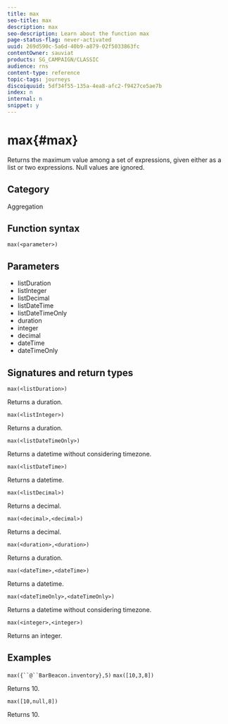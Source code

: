 ```yaml
---
title: max
seo-title: max
description: max
seo-description: Learn about the function max
page-status-flag: never-activated
uuid: 269d590c-5a6d-40b9-a879-02f5033863fc
contentOwner: sauviat
products: SG_CAMPAIGN/CLASSIC
audience: rns
content-type: reference
topic-tags: journeys
discoiquuid: 5df34f55-135a-4ea8-afc2-f9427ce5ae7b
index: n
internal: n
snippet: y
---
```

# max{#max}

Returns the maximum value among a set of expressions, given either as a list or two expressions. Null values are ignored.

## Category

Aggregation

## Function syntax

`max(<parameter>)`

## Parameters

* listDuration
* listInteger
* listDecimal
* listDateTime
* listDateTimeOnly
* duration
* integer
* decimal
* dateTime
* dateTimeOnly

## Signatures and return types

`max(<listDuration>)`

Returns a duration.

`max(<listInteger>)`

Returns a duration.

`max(<listDateTimeOnly>)`

Returns a datetime without considering timezone.

`max(<listDateTime>)`

Returns a datetime.

`max(<listDecimal>)`

Returns a decimal.

`max(<decimal>,<decimal>)`

Returns a decimal.

`max(<duration>,<duration>)`

Returns a duration.

`max(<dateTime>,<dateTime>)`

Returns a datetime.

`max(<dateTimeOnly>,<dateTimeOnly>)`

Returns a datetime without considering timezone.

`max(<integer>,<integer>)`

Returns an integer.

## Examples

`max({``@``BarBeacon.inventory},5)`
`max([10,3,8])`

Returns 10.

`max([10,null,8])`

Returns 10.
